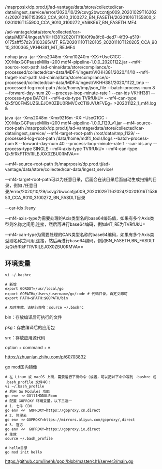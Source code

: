 /maprposix/dp.prod.tj/ad-vantage/data/store/collected/car-data/ingest_service/error/2020/10/29/csvg2bwccntjp009_20201029T162024/20201016T153953_CCA_9010_3100272_BN_FASETH/20201016T155800_20201016T155900_CCA_9010_3100272_VN8KE67_BN_FASETH.MF4



/ad-vantage/data/store/collected/car-data/MDF4/ingest/VKHH381/2020/11/10/0f9a8fc8-ded7-4f39-a519-0175afff57d2/3100365/MT_RE/20201110T120105_20201110T120205_CCA_9010_3100365_VKHH381_MT_RE.MF4



nohup java -jar -Xms2048m -Xmx10240m -XX:+UseG1GC -XX:MaxGCPauseMillis=200 mdf4-pipeline-1.0.0_20201122.jar --mf4-source-root-path /ad-china/data/store/compliance/c-processed/collected/car-data/MDF4/ingest/VKHH381/2020/11/10 --mf4-target-root-path /ad-china/data/store/compliance/c-processed/collected/car-data/MDF4/ingest/VKHH381/2020/1122_tmp --processed-log-root-path /data/home/tmp/json_file --batch-process-num 8 --forward-day-num 20 --process-loop-minute-rate 1 --car-ids VKHH381 --process-type BATCH --mf4-axis-type TVRfUkU= --mf4-can-type Qk5fQ0FMSUZSLEJOX0ZBU0RMVCxCTl9JVUtFVEg= >20201122_1_mf4.log &



java -jar -Xms2048m -Xmx9216m -XX:+UseG1GC -XX:MaxGCPauseMillis=200 mdf4-pipeline-1.0.0_1129_v1.jar --mf4-source-root-path /maprposix/dp.prod.tj/ad-vantage/data/store/collected/car-data/ingest_service/ --mf4-target-root-path /root/data/tmp_1129/ --processed-log-root-path /data/home/mdf4_tools/logs --batch-process-num 8 --forward-day-num 40 --process-loop-minute-rate 1 --car-ids any --process-type SINGLE --mf4-axis-type TVRfUkU= --mf4-can-type Qk5fRkFTRVRILEJOX0ZBU0RMVA==



--mf4-source-root-path 为/maprposix/dp.prod.tj/ad-vantage/data/store/collected/car-data/ingest_service/ 

--mf4-target-root-path可以为任意目录，后面会在该目录后面自动生成扫描的目录，例如 /任意目录/error/2020/10/29/csvg2bwccntjp009_20201029T162024/20201016T153953_CCA_9010_3100272_BN_FASDLT目录

--car-ids 为any

--mf4-axis-type为需要处理的Axis类型名的base64编码值，如果有多个Axis类型则名称之间用,连接，然后再进行base64编码，例如MT_RE为TVRfUkU=

--mf4-can-type为需要处理的CAN类型名称的base64编码，如果有多个Axis类型则名称之间用,连接，然后再进行base64编码，例如BN_FASETH,BN_FASDLT为Qk5fRkFTRVRILEJOX0ZBU0RMVA==





## 环境变量

```shell
vi ~/.bashrc

# 新增
export GOROOT=/usr/local/go
export GOPATH=/Users/username/go/code # 代码目录，自定义即可
export PATH=$PATH:$GOPATH/bin

# 及时生效，请执行命令：source ~/.bashrc
```

bin：存放编译后可执行的文件

pkg：存放编译后的应用包

src：存放应用源代码





option + command + v



https://zhuanlan.zhihu.com/p/60703832



go mod国内镜像

```shell
# 在 Linux 或 macOS 上面，需要运行下面命令（或者，可以把以下命令写到 .bashrc 或 .bash_profile 文件中）：
vi ~/.bash_profile
# 启用 Go Modules 功能
go env -w GO111MODULE=on
# 配置 GOPROXY 环境变量，以下三选一
# 1. 七牛 CDN
go env -w  GOPROXY=https://goproxy.cn,direct
# 2. 阿里云
go env -w GOPROXY=https://mirrors.aliyun.com/goproxy/,direct
# 3. 官方
go env -w  GOPROXY=https://goproxy.io,direct
# 生效
source ~/.bash_profile

# hello目录
go mod init hello
```

https://github.com/linehk/gopl/blob/master/ch1/server3/main.go